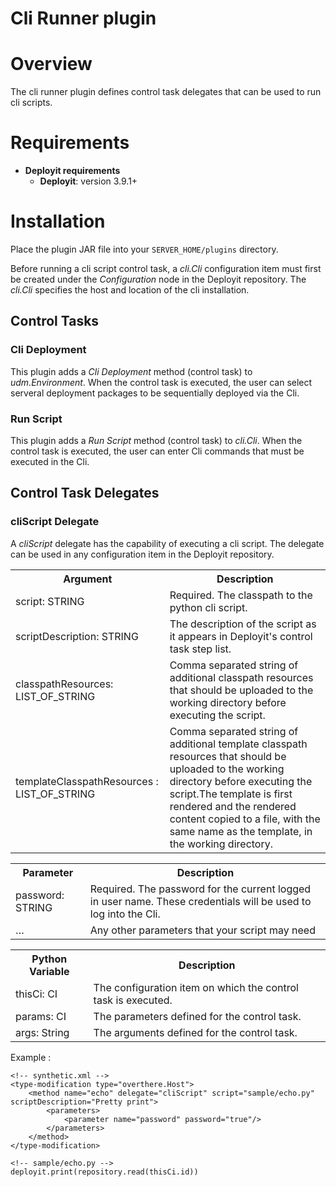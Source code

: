 # Cli Runner plugin #

# Overview #

The cli runner plugin defines control task delegates that can be used to run cli scripts.

# Requirements #

* **Deployit requirements**
	* **Deployit**: version 3.9.1+

# Installation #

Place the plugin JAR file into your `SERVER_HOME/plugins` directory. 

Before running a cli script control task, a _cli.Cli_ configuration item must first be created under the _Configuration_ node in the Deployit repository.  The _cli.Cli_ specifies the host and location of the cli installation.

## Control Tasks ##

### Cli Deployment ###

This plugin adds a _Cli Deployment_ method (control task) to _udm.Environment_.  When the control task is executed, the user can select serveral deployment packages to be sequentially deployed via the Cli.

### Run Script ###

This plugin adds a _Run Script_ method (control task) to _cli.Cli_.  When the control task is executed, the user can enter Cli commands that must be executed in the Cli.


## Control Task Delegates ##

### cliScript Delegate ###

A _cliScript_ delegate has the capability of executing a cli script. The delegate can be used in any configuration item in the Deployit repository.

<table class="ci-table">
    <tbody><tr class="odd ci-prop-header">
        <th>Argument</th>
        <th>Description</th>
    </tr>
        <tr class="even">
            <td>
                <div class="ci-property-info"><span class="ci-property-name">script</span><span>: </span>
                    <span class="ci-property-kind">STRING</span></div>
            </td>
            <td>
                <div class="ci-property-desc">Required. The classpath to the python cli script.</div>
            </td>
        </tr>
        <tr class="odd">
            <td>
                <div class="ci-property-info"><span class="ci-property-name">scriptDescription</span><span>: </span>
                    <span class="ci-property-kind">STRING</span></div>
            </td>
            <td>
                <div class="ci-property-desc">The description of the script as it appears in Deployit's control task step list.</div>
            </td>
        </tr>
        <tr class="even">
            <td>
                <div class="ci-property-info"><span class="ci-property-name">classpathResources</span><span>: </span>
                    <span class="ci-property-kind">LIST_OF_STRING</span></div>
            </td>
            <td>
                <div class="ci-property-desc">Comma separated string of additional classpath resources that should be uploaded to the working directory before executing the script.</div>
            </td>
        </tr>
        <tr class="odd">
            <td>
                <div class="ci-property-info">
                    <span class="ci-property-name">templateClasspathResources</span>
                    <span>: </span>
                    <span class="ci-property-kind">LIST_OF_STRING</span>
                </div>
            </td>
            <td>
                <div class="ci-property-desc">Comma separated string of additional template classpath resources that should be uploaded to the working directory before executing the script.The template is first rendered and the rendered content copied to a file, with the same name as the template, in the working directory.</div>
            </td>
        </tr>
        </tbody>
</table>

<table class="ci-table">
    <tbody><tr class="odd ci-prop-header">
        <th>Parameter</th>
        <th>Description</th>
    </tr>
        <tr class="even">
            <td>
                <div class="ci-property-info"><span class="ci-property-name">password</span><span>: </span>
                    <span class="ci-property-kind">STRING</span></div>
            </td>
            <td>
                <div class="ci-property-desc">Required. The password for the current logged in user name. These credentials will be used to log into the Cli.</div>
            </td>
        </tr>
        <tr class="odd">
            <td>
                <div class="ci-property-info"><span class="ci-property-name">…</span></div>
            </td>
            <td>
                <div class="ci-property-desc">Any other parameters that your script may need</div>
            </td>
        </tr>
                </tbody>
</table>

<table class="ci-table">
    <tbody><tr class="odd ci-prop-header">
        <th>Python Variable</th>
        <th>Description</th>
    </tr>
        <tr class="even">
            <td>
                <div class="ci-property-info"><span class="ci-property-name">thisCi</span><span>: </span>
                    <span class="ci-property-kind">CI</span></div>
            </td>
            <td>
                <div class="ci-property-desc">The configuration item on which the control task is executed.</div>
            </td>
        </tr>
        <tr class="odd">
            <td>
                <div class="ci-property-info"><span class="ci-property-name">params</span><span>: </span>
                    <span class="ci-property-kind">CI</span></div>
            </td>
            <td>
                <div class="ci-property-desc">The parameters defined for the control task.</div>
            </td>
        </tr>
        <tr class="even">
            <td>
                <div class="ci-property-info"><span class="ci-property-name">args</span><span>: </span>
                    <span class="ci-property-kind">String</span></div>
            </td>
            <td>
                <div class="ci-property-desc">The arguments defined for the control task.</div>
            </td>
        </tr>
    </tbody>
</table>

Example :

	<!-- synthetic.xml -->
	<type-modification type="overthere.Host">
	    <method name="echo" delegate="cliScript" script="sample/echo.py" scriptDescription="Pretty print">
            <parameters>
                <parameter name="password" password="true"/>
            </parameters>
        </method>
	</type-modification>
	
    <!-- sample/echo.py -->
    deployit.print(repository.read(thisCi.id))
